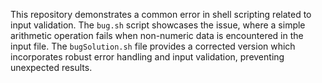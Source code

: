 This repository demonstrates a common error in shell scripting related to input validation.  The `bug.sh` script showcases the issue, where a simple arithmetic operation fails when non-numeric data is encountered in the input file. The `bugSolution.sh` file provides a corrected version which incorporates robust error handling and input validation, preventing unexpected results.